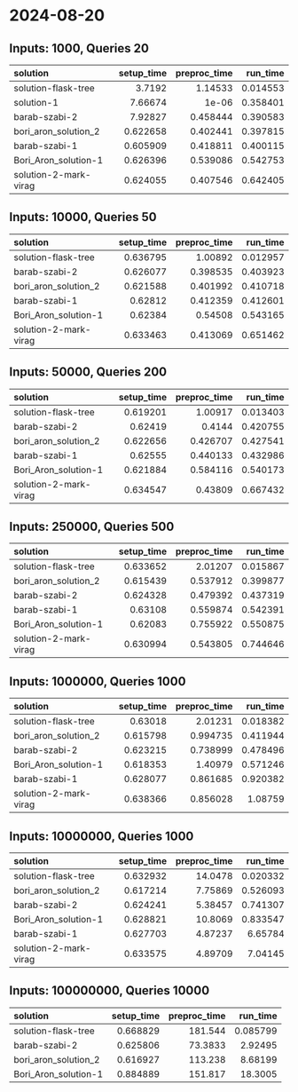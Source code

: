# 2024-08-20

## Inputs: 1000, Queries 20

| solution              |   setup_time |   preproc_time |   run_time |
|:----------------------|-------------:|---------------:|-----------:|
| solution-flask-tree   |     3.7192   |       1.14533  |   0.014553 |
| solution-1            |     7.66674  |       1e-06    |   0.358401 |
| barab-szabi-2         |     7.92827  |       0.458444 |   0.390583 |
| bori_aron_solution_2  |     0.622658 |       0.402441 |   0.397815 |
| barab-szabi-1         |     0.605909 |       0.418811 |   0.400115 |
| Bori_Aron_solution-1  |     0.626396 |       0.539086 |   0.542753 |
| solution-2-mark-virag |     0.624055 |       0.407546 |   0.642405 |

## Inputs: 10000, Queries 50

| solution              |   setup_time |   preproc_time |   run_time |
|:----------------------|-------------:|---------------:|-----------:|
| solution-flask-tree   |     0.636795 |       1.00892  |   0.012957 |
| barab-szabi-2         |     0.626077 |       0.398535 |   0.403923 |
| bori_aron_solution_2  |     0.621588 |       0.401992 |   0.410718 |
| barab-szabi-1         |     0.62812  |       0.412359 |   0.412601 |
| Bori_Aron_solution-1  |     0.62384  |       0.54508  |   0.543165 |
| solution-2-mark-virag |     0.633463 |       0.413069 |   0.651462 |

## Inputs: 50000, Queries 200

| solution              |   setup_time |   preproc_time |   run_time |
|:----------------------|-------------:|---------------:|-----------:|
| solution-flask-tree   |     0.619201 |       1.00917  |   0.013403 |
| barab-szabi-2         |     0.62419  |       0.4144   |   0.420755 |
| bori_aron_solution_2  |     0.622656 |       0.426707 |   0.427541 |
| barab-szabi-1         |     0.62555  |       0.440133 |   0.432986 |
| Bori_Aron_solution-1  |     0.621884 |       0.584116 |   0.540173 |
| solution-2-mark-virag |     0.634547 |       0.43809  |   0.667432 |

## Inputs: 250000, Queries 500

| solution              |   setup_time |   preproc_time |   run_time |
|:----------------------|-------------:|---------------:|-----------:|
| solution-flask-tree   |     0.633652 |       2.01207  |   0.015867 |
| bori_aron_solution_2  |     0.615439 |       0.537912 |   0.399877 |
| barab-szabi-2         |     0.624328 |       0.479392 |   0.437319 |
| barab-szabi-1         |     0.63108  |       0.559874 |   0.542391 |
| Bori_Aron_solution-1  |     0.62083  |       0.755922 |   0.550875 |
| solution-2-mark-virag |     0.630994 |       0.543805 |   0.744646 |

## Inputs: 1000000, Queries 1000

| solution              |   setup_time |   preproc_time |   run_time |
|:----------------------|-------------:|---------------:|-----------:|
| solution-flask-tree   |     0.63018  |       2.01231  |   0.018382 |
| bori_aron_solution_2  |     0.615798 |       0.994735 |   0.411944 |
| barab-szabi-2         |     0.623215 |       0.738999 |   0.478496 |
| Bori_Aron_solution-1  |     0.618353 |       1.40979  |   0.571246 |
| barab-szabi-1         |     0.628077 |       0.861685 |   0.920382 |
| solution-2-mark-virag |     0.638366 |       0.856028 |   1.08759  |

## Inputs: 10000000, Queries 1000

| solution              |   setup_time |   preproc_time |   run_time |
|:----------------------|-------------:|---------------:|-----------:|
| solution-flask-tree   |     0.632932 |       14.0478  |   0.020332 |
| bori_aron_solution_2  |     0.617214 |        7.75869 |   0.526093 |
| barab-szabi-2         |     0.624241 |        5.38457 |   0.741307 |
| Bori_Aron_solution-1  |     0.628821 |       10.8069  |   0.833547 |
| barab-szabi-1         |     0.627703 |        4.87237 |   6.65784  |
| solution-2-mark-virag |     0.633575 |        4.89709 |   7.04145  |

## Inputs: 100000000, Queries 10000

| solution             |   setup_time |   preproc_time |   run_time |
|:---------------------|-------------:|---------------:|-----------:|
| solution-flask-tree  |     0.668829 |       181.544  |   0.085799 |
| barab-szabi-2        |     0.625806 |        73.3833 |   2.92495  |
| bori_aron_solution_2 |     0.616927 |       113.238  |   8.68199  |
| Bori_Aron_solution-1 |     0.884889 |       151.817  |  18.3005   |